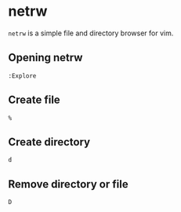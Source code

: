 # netrw

`netrw` is a simple file and directory browser for vim.

## Opening netrw

    :Explore

## Create file

    %

## Create directory

    d

## Remove directory or file

    D
